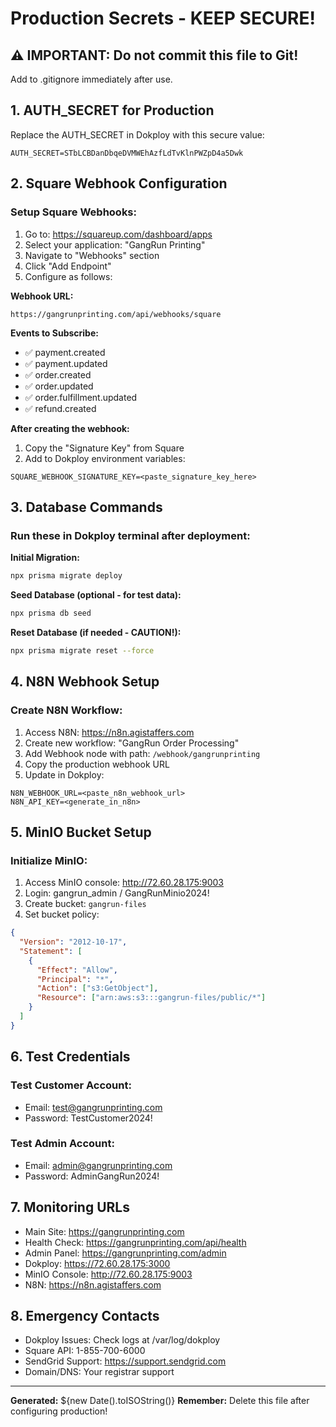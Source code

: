 # Production Secrets - KEEP SECURE!

## ⚠️ IMPORTANT: Do not commit this file to Git!

Add to .gitignore immediately after use.

## 1. AUTH_SECRET for Production

Replace the AUTH_SECRET in Dokploy with this secure value:

```
AUTH_SECRET=STbLCBDanDbqeDVMWEhAzfLdTvKlnPWZpD4a5Dwk
```

## 2. Square Webhook Configuration

### Setup Square Webhooks:

1. Go to: https://squareup.com/dashboard/apps
2. Select your application: "GangRun Printing"
3. Navigate to "Webhooks" section
4. Click "Add Endpoint"
5. Configure as follows:

**Webhook URL:**

```
https://gangrunprinting.com/api/webhooks/square
```

**Events to Subscribe:**

- ✅ payment.created
- ✅ payment.updated
- ✅ order.created
- ✅ order.updated
- ✅ order.fulfillment.updated
- ✅ refund.created

**After creating the webhook:**

1. Copy the "Signature Key" from Square
2. Add to Dokploy environment variables:

```
SQUARE_WEBHOOK_SIGNATURE_KEY=<paste_signature_key_here>
```

## 3. Database Commands

### Run these in Dokploy terminal after deployment:

**Initial Migration:**

```bash
npx prisma migrate deploy
```

**Seed Database (optional - for test data):**

```bash
npx prisma db seed
```

**Reset Database (if needed - CAUTION!):**

```bash
npx prisma migrate reset --force
```

## 4. N8N Webhook Setup

### Create N8N Workflow:

1. Access N8N: https://n8n.agistaffers.com
2. Create new workflow: "GangRun Order Processing"
3. Add Webhook node with path: `/webhook/gangrunprinting`
4. Copy the production webhook URL
5. Update in Dokploy:

```
N8N_WEBHOOK_URL=<paste_n8n_webhook_url>
N8N_API_KEY=<generate_in_n8n>
```

## 5. MinIO Bucket Setup

### Initialize MinIO:

1. Access MinIO console: http://72.60.28.175:9003
2. Login: gangrun_admin / GangRunMinio2024!
3. Create bucket: `gangrun-files`
4. Set bucket policy:

```json
{
  "Version": "2012-10-17",
  "Statement": [
    {
      "Effect": "Allow",
      "Principal": "*",
      "Action": ["s3:GetObject"],
      "Resource": ["arn:aws:s3:::gangrun-files/public/*"]
    }
  ]
}
```

## 6. Test Credentials

### Test Customer Account:

- Email: test@gangrunprinting.com
- Password: TestCustomer2024!

### Test Admin Account:

- Email: admin@gangrunprinting.com
- Password: AdminGangRun2024!

## 7. Monitoring URLs

- Main Site: https://gangrunprinting.com
- Health Check: https://gangrunprinting.com/api/health
- Admin Panel: https://gangrunprinting.com/admin
- Dokploy: https://72.60.28.175:3000
- MinIO Console: http://72.60.28.175:9003
- N8N: https://n8n.agistaffers.com

## 8. Emergency Contacts

- Dokploy Issues: Check logs at /var/log/dokploy
- Square API: 1-855-700-6000
- SendGrid Support: https://support.sendgrid.com
- Domain/DNS: Your registrar support

---

**Generated:** ${new Date().toISOString()}
**Remember:** Delete this file after configuring production!
